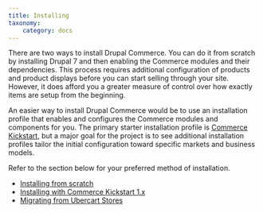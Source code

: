 ```yaml
---
title: Installing
taxonomy:
    category: docs
---
```


There are two ways to install Drupal Commerce. You can do it from scratch by installing Drupal 7 and then enabling the Commerce modules and their dependencies. This process requires additional configuration of products and product displays before you can start selling through your site.  However, it does afford you a greater measure of control over how exactly items are setup from the beginning.

An easier way to install Drupal Commerce would be to use an installation profile that enables and configures the Commerce modules and components for you.  The primary starter installation profile is <a href="http://drupal.org/project/commerce_kickstart">Commerce Kickstart</a>, but a major goal for the project is to see additional installation profiles tailor the initial configuration toward specific markets and business models.

Refer to the section below for your preferred method of installation.

<ul>
<li><a href="https://docs.drupalcommerce.org/commerce1/user-guide/installation/installing-from-scratch">Installing from scratch</a></li>
<li><a href="https://docs.drupalcommerce.org/commerce1/user-guide/installation/installing-with-commerce-kickstart-1.x">Installing with Commerce Kickstart 1.x</a></li>
<li><a href="https://docs.drupalcommerce.org/commerce1/user-guide/installation/migrating-ubercart-stores">Migrating from Ubercart Stores</a></li>
</ul>